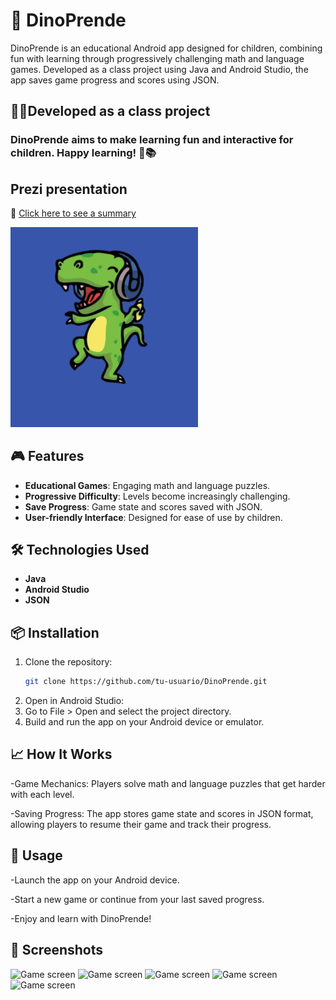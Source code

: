# 🦖 DinoPrende

DinoPrende is an educational Android app designed for children, combining fun with learning through progressively challenging math and language games. Developed as a class project using Java and Android Studio, the app saves game progress and scores using JSON.

## 👨‍🏫Developed as a class project
### DinoPrende aims to make learning fun and interactive for children. Happy learning! 🦖📚

## Prezi presentation
🔗 [Click here to see a summary](https://prezi.com/p/tx3b5ihqu9af/?present=1)

<img src="/dinoprendeImg/logo.PNG" alt="logo" width="300"/>

## 🎮 Features

- **Educational Games**: Engaging math and language puzzles.
- **Progressive Difficulty**: Levels become increasingly challenging.
- **Save Progress**: Game state and scores saved with JSON.
- **User-friendly Interface**: Designed for ease of use by children.

## 🛠 Technologies Used

- **Java**
- **Android Studio**
- **JSON**

## 📦 Installation

1. Clone the repository:
   ```bash
   git clone https://github.com/tu-usuario/DinoPrende.git
   
2. Open in Android Studio:
3. Go to File > Open and select the project directory.
4. Build and run the app on your Android device or emulator.

## 📈 How It Works

-Game Mechanics: Players solve math and language puzzles that get harder with each level.

-Saving Progress: The app stores game state and scores in JSON format, allowing players to resume their game and track their progress.

## 🚀 Usage
-Launch the app on your Android device.

-Start a new game or continue from your last saved progress.

-Enjoy and learn with DinoPrende!

## 📸 Screenshots

![Game screen](/dinoprendeImg/numbers.PNG)
![Game screen](/dinoprendeImg/over.PNG)
![Game screen](/dinoprendeImg/puntos.PNG)
![Game screen](/dinoprendeImg/letters.PNG)
![Game screen](/dinoprendeImg/landscape.PNG)

